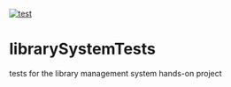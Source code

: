 [![test](https://github.com/thesis-LMS/copilot/actions/workflows/test.yaml/badge.svg)](https://github.com/thesis-LMS/copilot/actions/workflows/test.yaml)
# librarySystemTests
tests for the library management system hands-on project
